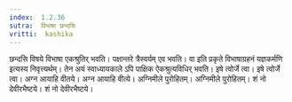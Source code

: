 ```yaml
---
index:  1.2.36
sutra:  विभाषा छन्दसि
vritti:  kashika 
---
```


छन्दसि विषये विभाषा एकश्रुतिर् भवति। पक्षान्तरे त्रैस्वर्यम् एव भवति। वा इति प्रकृते विभाषाग्रहनं यज्ञकर्मणि इत्यस्य निवृत्त्यर्थम्। तेन अयं स्वाध्यायकाले ऽपि पाक्षिक ऐकश्रुत्यविधिर् भवति। इषे त्वोर्जे त्वा। इषे त्वोर्जे त्वा। अग्न आयाहि वीतये। अग्न आयाहि वीत्ये। अग्निमीले पुरोहितम्। अग्निमीले पुरोहितम्। शं नो देवीरभैष्टये। शं नो देवीरभैष्टये।

